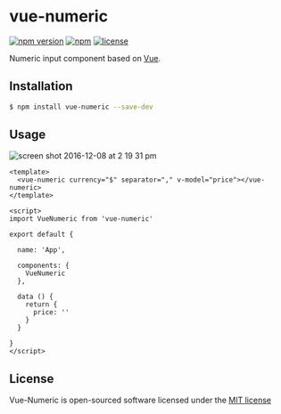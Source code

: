 # vue-numeric

[![npm version](https://badge.fury.io/js/vue-numeric.svg)](https://badge.fury.io/js/vue-numeric)
[![npm](https://img.shields.io/npm/dt/vue-numeric.svg)](https://www.npmjs.com/package/vue-numeric)
[![license](https://img.shields.io/github/license/mashape/apistatus.svg)](http://opensource.org/licenses/MIT)

Numeric input component based on [Vue](https://vuejs.org/).

## Installation

```sh
$ npm install vue-numeric --save-dev
```


## Usage

![screen shot 2016-12-08 at 2 19 31 pm](https://cloud.githubusercontent.com/assets/15880638/21001265/f2322438-bd51-11e6-8985-f31a45702484.png)


```vue
<template>
  <vue-numeric currency="$" separator="," v-model="price"></vue-numeric>
</template>

<script>
import VueNumeric from 'vue-numeric'

export default {

  name: 'App',
  
  components: {
    VueNumeric
  },
  
  data () {
    return {
      price: ''
    }
  }
  
}
</script>

```

## License

Vue-Numeric is open-sourced software licensed under the [MIT license](http://opensource.org/licenses/MIT)

